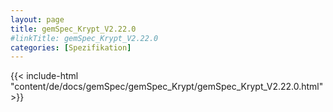 ```yaml
---
layout: page
title: gemSpec_Krypt_V2.22.0
#linkTitle: gemSpec_Krypt_V2.22.0
categories: [Spezifikation]
---
```

{{< include-html "content/de/docs/gemSpec/gemSpec_Krypt/gemSpec_Krypt_V2.22.0.html" >}}